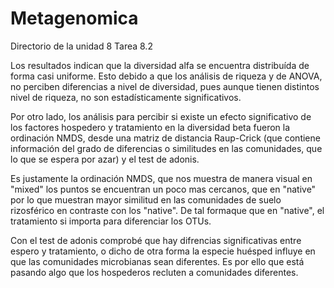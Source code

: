 # Metagenomica
Directorio de la unidad 8 Tarea 8.2


Los resultados indican que la diversidad alfa se encuentra distribuída de forma casi uniforme. Esto debido a que los análisis
de riqueza y de ANOVA, no perciben diferencias a nivel de diversidad, pues aunque tienen distintos nivel de riqueza, 
no son estadísticamente significativos.

Por otro lado, los análisis para percibir si existe un efecto significativo de los factores hospedero y tratamiento en la
diversidad beta fueron la ordinación NMDS, desde una matriz de distancia Raup-Crick (que contiene información del grado de 
diferencias o similitudes en las comunidades, que lo que se espera por azar) y el test de adonis.

Es justamente la ordinación NMDS, que nos muestra de manera visual en "mixed" los puntos se encuentran un poco mas cercanos, que en "native" por lo que muestran mayor similitud en las comunidades de suelo rizosférico en contraste con los "native". De tal formaque que en "native", el tratamiento si importa para diferenciar los OTUs.

Con el test de adonis comprobé que hay difrencias significativas entre espero y tratamiento, o dicho de otra forma la especie 
huésped influye en que las comunidades microbianas sean diferentes. Es por ello que está pasando algo que los hospederos 
recluten a comunidades diferentes.
